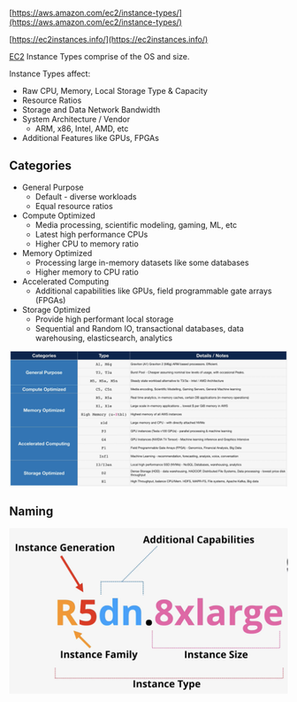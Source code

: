 [https://aws.amazon.com/ec2/instance-types/](https://aws.amazon.com/ec2/instance-types/)

[https://ec2instances.info/](https://ec2instances.info/)

[EC2](EC2.md) Instance Types comprise of the OS and size.

Instance Types affect:
- Raw CPU, Memory, Local Storage Type & Capacity
- Resource Ratios
- Storage and Data Network Bandwidth
- System Architecture / Vendor
	- ARM, x86, Intel, AMD, etc
- Additional Features like GPUs, FPGAs

## Categories
- General Purpose
	- Default - diverse workloads
	- Equal resource ratios
- Compute Optimized
	- Media processing, scientific modeling, gaming, ML, etc
	- Latest high performance CPUs
	- Higher CPU to memory ratio
- Memory Optimized
	- Processing large in-memory datasets like some databases
	- Higher memory to CPU ratio
- Accelerated Computing
	- Additional capabilities like GPUs, field programmable gate arrays (FPGAs)
- Storage Optimized
	- Provide high performant local storage
	- Sequential and Random IO, transactional databases, data warehousing, elasticsearch, analytics

![Pasted image 20250225212051.png](_atts/Pasted%20image%2020250225212051.png)
## Naming
![Pasted image 20250225211842.png](_atts/Pasted%20image%2020250225211842.png)